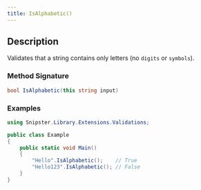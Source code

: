 ```yaml
---
title: IsAlphabetic()
---
```


## Description
Validates that a string contains only letters (no `digits` or `symbols`).

### Method Signature

```csharp
bool IsAlphabetic(this string input)
```

### Examples

```csharp
using Snipster.Library.Extensions.Validations;

public class Example
{  
    public static void Main()
    {
        "Hello".IsAlphabetic();    // True
        "Hello123".IsAlphabetic(); // False
    }
}
```